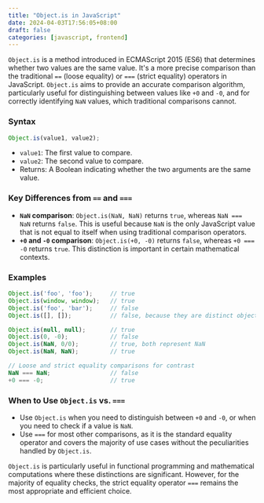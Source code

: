 ```yaml
---
title: "Object.is in JavaScript"
date: 2024-04-03T17:56:05+08:00
draft: false
categories: [javascript, frontend]
---
```


`Object.is` is a method introduced in ECMAScript 2015 (ES6) that determines whether two values are the same value. It's a more precise comparison than the traditional `==` (loose equality) or `===` (strict equality) operators in JavaScript. `Object.is` aims to provide an accurate comparison algorithm, particularly useful for distinguishing between values like `+0` and `-0`, and for correctly identifying `NaN` values, which traditional comparisons cannot.

### Syntax

```javascript
Object.is(value1, value2);
```

- `value1`: The first value to compare.
- `value2`: The second value to compare.
- Returns: A Boolean indicating whether the two arguments are the same value.

### Key Differences from `==` and `===`

- **`NaN` comparison**: `Object.is(NaN, NaN)` returns `true`, whereas `NaN === NaN` returns `false`. This is useful because `NaN` is the only JavaScript value that is not equal to itself when using traditional comparison operators.
- **`+0` and `-0` comparison**: `Object.is(+0, -0)` returns `false`, whereas `+0 === -0` returns `true`. This distinction is important in certain mathematical contexts.

### Examples

```javascript
Object.is('foo', 'foo');     // true
Object.is(window, window);   // true
Object.is('foo', 'bar');     // false
Object.is([], []);           // false, because they are distinct objects

Object.is(null, null);       // true
Object.is(0, -0);            // false
Object.is(NaN, 0/0);         // true, both represent NaN
Object.is(NaN, NaN);         // true

// Loose and strict equality comparisons for contrast
NaN === NaN;                 // false
+0 === -0;                   // true
```

### When to Use `Object.is` vs. `===`

- Use `Object.is` when you need to distinguish between `+0` and `-0`, or when you need to check if a value is `NaN`.
- Use `===` for most other comparisons, as it is the standard equality operator and covers the majority of use cases without the peculiarities handled by `Object.is`.

`Object.is` is particularly useful in functional programming and mathematical computations where these distinctions are significant. However, for the majority of equality checks, the strict equality operator `===` remains the most appropriate and efficient choice.
